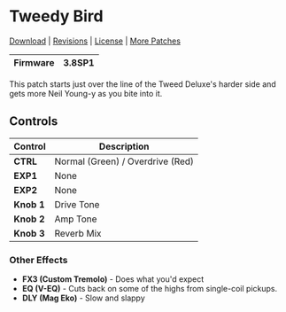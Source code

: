 # Tweedy Bird

[Download](https://github.com/markfeit/ampero/raw/master/patches/Tweedy-Bird.prst) | [Revisions](https://github.com/markfeit/ampero/commits/master/patches/Tweedy-Bird.prst) | [License](README.md#License) | [More Patches](https://github.com/markfeit/ampero/tree/master/patches)

| Firmware | 3.8SP1 |
|----------|--------|

This patch starts just over the line of the Tweed Deluxe's harder side
and gets more Neil Young-y as you bite into it.


## Controls

| Control | Description |
| ------- | ----------- |
| **CTRL** | Normal (Green) / Overdrive (Red) |
| **EXP1** | None |
| **EXP2** | None |
| **Knob 1** | Drive Tone |
| **Knob 2** | Amp Tone |
| **Knob 3** | Reverb Mix |


### Other Effects

 * **FX3 (Custom Tremolo)** - Does what you'd expect
 * **EQ (V-EQ)** - Cuts back on some of the highs from single-coil pickups.
 * **DLY (Mag Eko)** - Slow and slappy
 